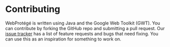 # Contributing

WebProtégé is written using Java and the Google Web Toolkit (GWT).  You can contribute by forking the GitHub repo and submitting a pull request.  Our [issue tracker](https://github.com/protegeproject/webprotege) has a list of feature requests and bugs that need fixing.  You can use this as an inspiration for something to work on.
